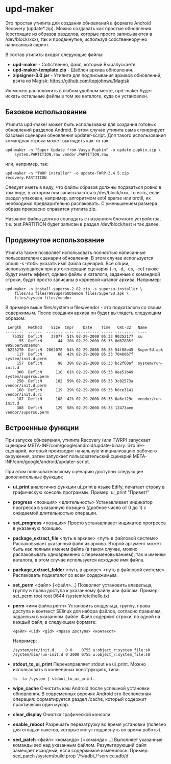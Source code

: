 # upd-maker

Это простая утилита для создания обновлений в формате Android Recovery
(update*.zip). Можно создавать как простые обновления (состоящие из образов
разделов, которые просто записываются в /dev/block/xxx), так и продвинутые,
используя собственноручно написанный скрипт.

В состав утилиты входят следующие файлы:

* **upd-maker** - Собственно, файл, который Вы запускаете.
* **upd-maker-template.zip** - Шаблон архива обновления.
* **zipsigner-3.0.jar** - Утилита для подписывания архивов обновлений, взята из Magisk:
    https://github.com/topjohnwu/Magisk

Их можно расположить в любом удобном месте, upd-maker будет искать остальные
файлы в том же каталоге, куда он установлен.

## Базовое использование

Утилита upd-maker может быть использована для создания готовых обновлений
разделов Android. В этом случае утилита сама сгенерирует базовый сценарий
обновления updater-script. Для такого использования командная строка
может выглядеть как-то так:

```
upd-maker -n "Super Update from Vasya Pupkin" -o update-pupkin.zip \
	system.PARTITION.raw vendor.PARTITION.raw
```

или, например, так:

```
upd-maker -n "TWRP installer" -o update-TWRP-3.4.5.zip recovery.PARTITION
```

Следует иметь в виду, что файлы образов должны подаваться ровно в том виде,
в котором они записываются в /dev/block/xxx, то есть, если раздел упакован,
например, алгоритмом ext4 sparse или brotli, их необходимо предварительно
распаковать. С уменьшением размера образа прекрасно справится утилита zip.

Название файла должно совпадать с названием блочного устройства, т.е.
test.PARTITION будет записан в раздел /dev/block/test и так далее.

## Продвинутое использование

Утилита также позволяет использовать полностью написанные пользователем
сценарии обновления. В этом случае используется опция -s чтобы указать
имя файла сценария. Все опции, использующиеся при автогенерации сценария
(-n, -d, -cs, -ce) также будут иметь эффект, однако файлы и каталоги,
заданные с командной строки, будут просто записаны в корневой каталог
архива. Например:

```
upd-maker -o install-supersu-2.82.zip -s supersu-installer \
	files/su files/99SuperSUDaemon files/SuperSU.apk \
	files/system files/vendor
```

В примере выше files/system и files/vendor - это подкаталоги со своим
содержимым. После создания архива он будет выглядеть следующим образом:

```
 Length   Method    Size  Cmpr    Date    Time   CRC-32   Name
--------  ------  ------- ---- ---------- ----- --------  ----
   75352  Defl:N    37077  51% 02-29-2008 05:33 90352177  su
      55  Defl:N       44  20% 02-29-2008 05:33 0d67885f  99SuperSUDaemon
 6225270  Defl:N  2862078  54% 02-29-2008 05:33 54f88e45  SuperSU.apk
     117  Defl:N       68  42% 02-29-2008 05:33 7048067f  system/init.d.perm
     157  Defl:N       98  38% 02-29-2008 05:33 bc2f60af  system/run-init.d
     300  Defl:N      118  61% 02-29-2008 05:33 8ee51b49  system/supersu.perm
     250  Defl:N      102  59% 02-29-2008 05:33 3c82573a  vendor/init.d.perm
     168  Defl:N      119  29% 02-29-2008 05:33 b8ce3141  vendor/init.d.rc
     187  Defl:N      108  42% 02-29-2008 05:33 6a6ef29c  vendor/run-init.d
     308  Defl:N      129  58% 02-29-2008 05:33 12473aee  vendor/supersu.perm
```

## Встроенные функции

При запуске обновления, утилита Recovery (или TWRP) запускает сценарий
META-INF/com/google/android/update-binary. Это SH-сценарий, который производит
начальную инициализацию рабочего окружения, затем запускает пользовательский
сценарий META-INF/com/google/android/updater-script.

При этом пользовательскому сценарию доступны следующие дополнительные функции:

* **ui_print**
    аналогично функции ui_print в языке Edify, печатает строку в графическую консоль программы. Пример: ui_print "Привет!"

* **progress** <позиция> <длительность>
    Устанавливает индикатор прогресса в указанную позицию (дробное число от 0 до 1) с ожидаемой длительностью операции.

* **set_progress** <позиция>
    Просто устанавливает индикатор прогресса в указанную позицию.

* **package_extract_file** <путь в архиве> <путь в файловой системе>
    Распаковывает указанный файл из архива. Второй аргумент может быть как полным именем файла (в таком случае, можно распаковывать одновременно с переименовыванием), так и именем каталога, в этом случае используется исходное имя файла.

* **package_extract_folder** <путь в архиве> <путь в файловой системе>
    Распаковать подкаталог со всем содержимым.

* **set_perm** <uid> <gid> <файл> [<файл>...]
    Позволяет установить владельца, группу и права доступа к указанному файлу или файлам. Пример: set_perm root root 0644 /system/etc/hello.txt

* **perm** <имя файла.perm>
    Установить владельца, группу, права доступа и контекст SElinux для набора файлов, согласно правилам, заданным в указанном файле. Файл содержит строки, по одной на каждый файл, в следующем формате:
    ```
    <файл> <uid> <gid> <права доступа> <контекст>
    ```
    Например:
    ```
    /system/etc/init.d     0 0    0755 u:object_r:system_file:s0
    /system/bin/run-init.d 0 2000 0755 u:object_r:system_file:s0
    ```
* **stdout_to_ui_print**
    Перенаправляет stdout на ui_print. Можно использовать в конвеерных конструкциях, типа:
    ```
    ls -la /system | stdout_to_ui_print.
    ```

* **wipe_cache**
    Очистить кэш Android после успешной установки обновления.
    В современных версиях Android это бесполезная операция: форматируется раздел /cache, который содержит практически один мусор.

* **clear_display**
    Очистка графической консоли

* **enable_reboot**
    Разрешать перезагрузку во время установки (полезно для отладки пакетов, которые могут подвиснуть во время работы).

* **sed_patch** <файл> <команда> [<команда>...]
    Выполняет указанные команды sed над указанным файлом. Результирующий файл замещает исходный, если содержимое изменилось.
    Пример: sed_patch /system/build.prop '/^#adb/,/^service.adb/d'
